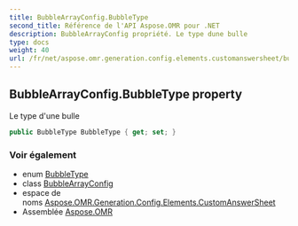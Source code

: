 ```yaml
---
title: BubbleArrayConfig.BubbleType
second_title: Référence de l'API Aspose.OMR pour .NET
description: BubbleArrayConfig propriété. Le type dune bulle
type: docs
weight: 40
url: /fr/net/aspose.omr.generation.config.elements.customanswersheet/bubblearrayconfig/bubbletype/
---
```

## BubbleArrayConfig.BubbleType property

Le type d'une bulle

```csharp
public BubbleType BubbleType { get; set; }
```

### Voir également

* enum [BubbleType](../../../aspose.omr.generation.config.enums/bubbletype/)
* class [BubbleArrayConfig](../)
* espace de noms [Aspose.OMR.Generation.Config.Elements.CustomAnswerSheet](../../bubblearrayconfig/)
* Assemblée [Aspose.OMR](../../../)


